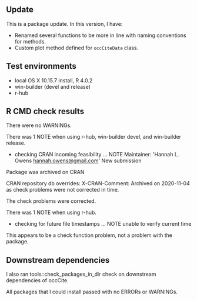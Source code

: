 ## Update
This is a package update. In this version, I have:

* Renamed several functions to be more in line with naming conventions for methods.
* Custom plot method defined for `occCiteData` class.

## Test environments
* local OS X 10.15.7 install, R 4.0.2
* win-builder (devel and release)
* r-hub

## R CMD check results
There were no WARNINGs. 

There was 1 NOTE when using r-hub, win-builder devel, and win-builder release.

* checking CRAN incoming feasibility ... NOTE
Maintainer: 'Hannah L. Owens <hannah.owens@gmail.com>'
New submission

Package was archived on CRAN

CRAN repository db overrides:
  X-CRAN-Comment: Archived on 2020-11-04 as check problems were not
    corrected in time.
    
The check problems were corrected.

There was 1 NOTE when using r-hub.

* checking for future file timestamps ... NOTE
unable to verify current time

This appears to be a check function problem, not a problem with the package.

## Downstream dependencies
I also ran tools::check_packages_in_dir check on downstream dependencies of 
occCite. 

All packages that I could install passed with no ERRORs or WARNINGs.

